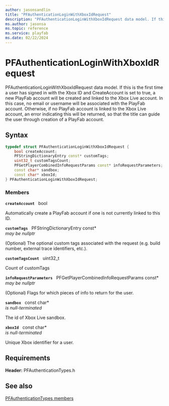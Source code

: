 ```yaml
---
author: jasonsandlin
title: "PFAuthenticationLoginWithXboxIdRequest"
description: "PFAuthenticationLoginWithXboxIdRequest data model. If this is the first time a user has signed in with the Xbox ID and CreateAccount is set to true, a new PlayFab account will be created and linked to the Xbox Live account. In this case, no email or username will be associated with the PlayFab account. Otherwise, if no PlayFab account is linked to the Xbox Live account, an error indicating this will be returned, so that the title can guide the user through creation of a PlayFab account."
ms.author: jasonsa
ms.topic: reference
ms.service: playfab
ms.date: 02/22/2024
---
```


# PFAuthenticationLoginWithXboxIdRequest  

PFAuthenticationLoginWithXboxIdRequest data model. If this is the first time a user has signed in with the Xbox ID and CreateAccount is set to true, a new PlayFab account will be created and linked to the Xbox Live account. In this case, no email or username will be associated with the PlayFab account. Otherwise, if no PlayFab account is linked to the Xbox Live account, an error indicating this will be returned, so that the title can guide the user through creation of a PlayFab account.  

## Syntax  
  
```cpp
typedef struct PFAuthenticationLoginWithXboxIdRequest {  
    bool createAccount;  
    PFStringDictionaryEntry const* customTags;  
    uint32_t customTagsCount;  
    PFGetPlayerCombinedInfoRequestParams const* infoRequestParameters;  
    const char* sandbox;  
    const char* xboxId;  
} PFAuthenticationLoginWithXboxIdRequest;  
```
  
### Members  
  
**`createAccount`** &nbsp; bool  
  
Automatically create a PlayFab account if one is not currently linked to this ID.
  
**`customTags`** &nbsp; PFStringDictionaryEntry const*  
*may be nullptr*  
  
(Optional) The optional custom tags associated with the request (e.g. build number, external trace identifiers, etc.).
  
**`customTagsCount`** &nbsp; uint32_t  
  
Count of customTags
  
**`infoRequestParameters`** &nbsp; PFGetPlayerCombinedInfoRequestParams const*  
*may be nullptr*  
  
(Optional) Flags for which pieces of info to return for the user.
  
**`sandbox`** &nbsp; const char*  
*is null-terminated*  
  
The id of Xbox Live sandbox.
  
**`xboxId`** &nbsp; const char*  
*is null-terminated*  
  
Unique Xbox identifier for a user.
  
  
## Requirements  
  
**Header:** PFAuthenticationTypes.h
  
## See also  
[PFAuthenticationTypes members](../pfauthenticationtypes_members.md)  

  
  
